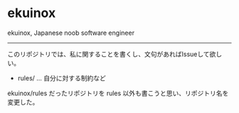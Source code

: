 # ekuinox

ekuinox, Japanese noob software engineer

---

このリポジトリでは、私に関することを書くし、文句があればIssueして欲しい。

- rules/ ... 自分に対する制約など

ekuinox/rules だったリポジトリを rules 以外も書こうと思い、リポジトリ名を変更した。
